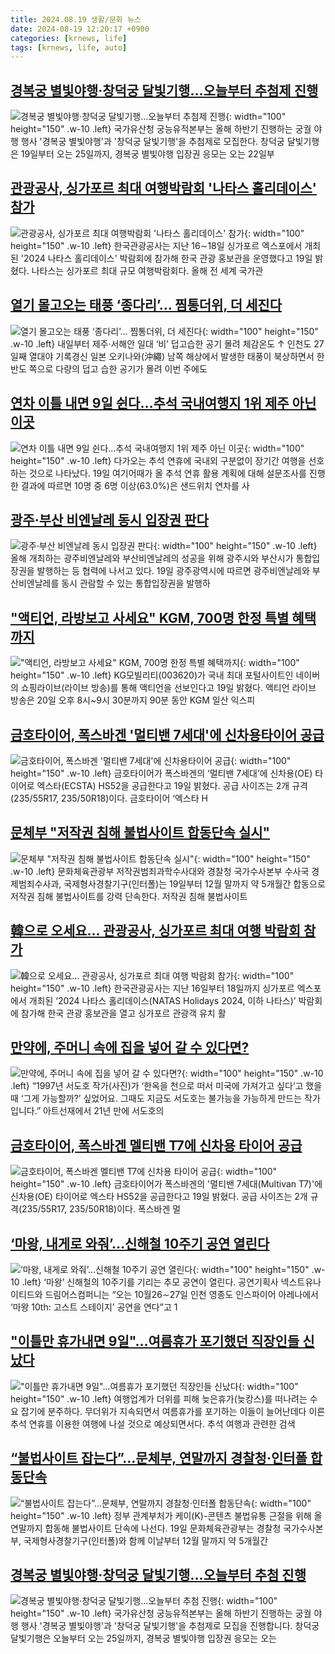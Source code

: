 ```yaml
---
title: 2024.08.19 생활/문화 뉴스
date: 2024-08-19 12:20:17 +0900
categories: [krnews, life]
tags: [krnews, life, auto]
---
```

## [경복궁 별빛야행·창덕궁 달빛기행…오늘부터 추첨제 진행](https://n.news.naver.com/mnews/article/003/0012734523)

![경복궁 별빛야행·창덕궁 달빛기행…오늘부터 추첨제 진행](https://mimgnews.pstatic.net/image/origin/003/2024/08/19/12734523.jpg?type=nf220_150){: width="100" height="150" .w-10 .left}
국가유산청 궁능유적본부는 올해 하반기 진행하는 궁궐 야행 행사 '경복궁 별빛야행'과 '창덕궁 달빛기행'을 추첨제로 모집한다. 창덕궁 달빛기행은 19일부터 오는 25일까지, 경복궁 별빛야행 입장권 응모는 오는 22일부

## [관광공사, 싱가포르 최대 여행박람회 '나타스 홀리데이스' 참가](https://n.news.naver.com/mnews/article/001/0014880671)

![관광공사, 싱가포르 최대 여행박람회 '나타스 홀리데이스' 참가](https://mimgnews.pstatic.net/image/origin/001/2024/08/19/14880671.jpg?type=nf220_150){: width="100" height="150" .w-10 .left}
한국관광공사는 지난 16∼18일 싱가포르 엑스포에서 개최된 '2024 나타스 홀리데이스' 박람회에 참가해 한국 관광 홍보관을 운영했다고 19일 밝혔다. 나타스는 싱가포르 최대 규모 여행박람회다. 올해 전 세계 국가관

## [열기 몰고오는 태풍 ‘종다리’… 찜통더위, 더 세진다](https://n.news.naver.com/mnews/article/021/0002655031)

![열기 몰고오는 태풍 ‘종다리’… 찜통더위, 더 세진다](https://mimgnews.pstatic.net/image/origin/021/2024/08/19/2655031.jpg?type=nf220_150){: width="100" height="150" .w-10 .left}
내일부터 제주·서해안 일대 ‘비’ 덥고습한 공기 몰려 체감온도 ↑ 인천도 27일째 열대야 기록경신 일본 오키나와(沖繩) 남쪽 해상에서 발생한 태풍이 북상하면서 한반도 쪽으로 다량의 덥고 습한 공기가 몰려 이번 주에도

## [연차 이틀 내면 9일 쉰다…추석 국내여행지 1위 제주 아닌 이곳](https://n.news.naver.com/mnews/article/025/0003380566)

![연차 이틀 내면 9일 쉰다…추석 국내여행지 1위 제주 아닌 이곳](https://mimgnews.pstatic.net/image/origin/025/2024/08/19/3380566.jpg?type=nf220_150){: width="100" height="150" .w-10 .left}
다가오는 추석 연휴에 국내외 구분없이 장기간 여행을 선호하는 것으로 나타났다. 19일 여기어때가 올 추석 연휴 활용 계획에 대해 설문조사를 진행한 결과에 따르면 10명 중 6명 이상(63.0%)은 샌드위치 연차를 사

## [광주·부산 비엔날레 동시 입장권 판다](https://n.news.naver.com/mnews/article/023/0003853324)

![광주·부산 비엔날레 동시 입장권 판다](https://mimgnews.pstatic.net/image/origin/023/2024/08/19/3853324.jpg?type=nf220_150){: width="100" height="150" .w-10 .left}
올해 개최하는 광주비엔날레와 부산비엔날레의 성공을 위해 광주시와 부산시가 통합입장권을 발행하는 등 협력에 나서고 있다. 19일 광주광역시에 따르면 광주비엔날레와 부산비엔날레를 동시 관람할 수 있는 통합입장권을 발행하

## ["액티언, 라방보고 사세요" KGM, 700명 한정 특별 혜택까지](https://n.news.naver.com/mnews/article/018/0005814642)

!["액티언, 라방보고 사세요" KGM, 700명 한정 특별 혜택까지](https://mimgnews.pstatic.net/image/origin/018/2024/08/19/5814642.jpg?type=nf220_150){: width="100" height="150" .w-10 .left}
KG모빌리티(003620)가 국내 최대 포털사이트인 네이버의 쇼핑라이브(라이브 방송)를 통해 액티언을 선보인다고 19일 밝혔다. 액티언 라이브 방송은 20일 오후 8시~9시 30분까지 90분 동안 KGM 일산 익스피

## [금호타이어, 폭스바겐 '멀티밴 7세대'에 신차용타이어 공급](https://n.news.naver.com/mnews/article/018/0005814572)

![금호타이어, 폭스바겐 '멀티밴 7세대'에 신차용타이어 공급](https://mimgnews.pstatic.net/image/origin/018/2024/08/19/5814572.jpg?type=nf220_150){: width="100" height="150" .w-10 .left}
금호타이어가 폭스바겐의 ‘멀티밴 7세대’에 신차용(OE) 타이어로 엑스타(ECSTA) HS52을 공급한다고 19일 밝혔다. 공급 사이즈는 2개 규격(235/55R17, 235/50R18)이다. 금호타이어 ‘엑스타 H

## [문체부 "저작권 침해 불법사이트 합동단속 실시"](https://n.news.naver.com/mnews/article/014/0005229077)

![문체부 "저작권 침해 불법사이트 합동단속 실시"](https://mimgnews.pstatic.net/image/origin/014/2024/08/19/5229077.jpg?type=nf220_150){: width="100" height="150" .w-10 .left}
문화체육관광부 저작권범죄과학수사대와 경찰청 국가수사본부 수사국 경제범죄수사과, 국제형사경찰기구(인터폴)는 19일부터 12월 말까지 약 5개월간 합동으로 저작권 침해 불법사이트를 강력 단속한다. 저작권 침해 불법사이트

## [韓으로 오세요… 관광공사, 싱가포르 최대 여행 박람회 참가](https://n.news.naver.com/mnews/article/366/0001012440)

![韓으로 오세요… 관광공사, 싱가포르 최대 여행 박람회 참가](https://mimgnews.pstatic.net/image/origin/366/2024/08/19/1012440.jpg?type=nf220_150){: width="100" height="150" .w-10 .left}
한국관광공사는 지난 16일부터 18일까지 싱가포르 엑스포에서 개최된 ‘2024 나타스 홀리데이스(NATAS Holidays 2024, 이하 나타스)’ 박람회에 참가해 한국 관광 홍보관을 열고 싱가포르 관광객 유치 활

## [만약에, 주머니 속에 집을 넣어 갈 수 있다면?](https://n.news.naver.com/mnews/article/020/0003582447)

![만약에, 주머니 속에 집을 넣어 갈 수 있다면?](https://mimgnews.pstatic.net/image/origin/020/2024/08/19/3582447.jpg?type=nf220_150){: width="100" height="150" .w-10 .left}
“1997년 서도호 작가(사진)가 ‘한옥을 천으로 떠서 미국에 가져가고 싶다’고 했을 때 ‘그게 가능할까?’ 싶었어요. 그때도 지금도 서도호는 불가능을 가능하게 만드는 작가입니다.” 아트선재에서 21년 만에 서도호의

## [금호타이어, 폭스바겐 멜티밴 T7에 신차용 타이어 공급](https://n.news.naver.com/mnews/article/029/0002895913)

![금호타이어, 폭스바겐 멜티밴 T7에 신차용 타이어 공급](https://mimgnews.pstatic.net/image/origin/029/2024/08/19/2895913.jpg?type=nf220_150){: width="100" height="150" .w-10 .left}
금호타이어가 폭스바겐의 '멀티밴 7세대(Multivan T7)'에 신차용(OE) 타이어로 엑스타 HS52을 공급한다고 19일 밝혔다. 공급 사이즈는 2개 규격(235/55R17, 235/50R18)이다. 폭스바겐 멀

## [‘마왕, 내게로 와줘’…신해철 10주기 공연 열린다](https://n.news.naver.com/mnews/article/028/0002703306)

![‘마왕, 내게로 와줘’…신해철 10주기 공연 열린다](https://mimgnews.pstatic.net/image/origin/028/2024/08/19/2703306.jpg?type=nf220_150){: width="100" height="150" .w-10 .left}
‘마왕’ 신해철의 10주기를 기리는 추모 공연이 열린다. 공연기획사 넥스트유나이티드와 드림어스컴퍼니는 “오는 10월26∼27일 인천 영종도 인스파이어 아레나에서 ‘마왕 10th: 고스트 스테이지’ 공연을 연다”고 1

## ["이틀만 휴가내면 9일"…여름휴가 포기했던 직장인들 신났다](https://n.news.naver.com/mnews/article/015/0005022639)

!["이틀만 휴가내면 9일"…여름휴가 포기했던 직장인들 신났다](https://mimgnews.pstatic.net/image/origin/015/2024/08/18/5022639.jpg?type=nf220_150){: width="100" height="150" .w-10 .left}
여행업계가 더위를 피해 늦은휴가(늦캉스)를 떠나려는 수요 잡기에 분주하다. 무더위가 지속되면서 여름휴가를 포기하는 이들이 늘어난데다 이른 추석 연휴를 이용한 여행에 나설 것으로 예상되면서다. 추석 여행과 관련한 검색

## [“불법사이트 잡는다”…문체부, 연말까지 경찰청·인터폴 합동단속](https://n.news.naver.com/mnews/article/018/0005814519)

![“불법사이트 잡는다”…문체부, 연말까지 경찰청·인터폴 합동단속](https://mimgnews.pstatic.net/image/origin/018/2024/08/19/5814519.jpg?type=nf220_150){: width="100" height="150" .w-10 .left}
정부 관계부처가 케이(K)-콘텐츠 불법유통 근절을 위해 올 연말까지 합동해 불법사이트 단속에 나선다. 19일 문화체육관광부는 경찰청 국가수사본부, 국제형사경찰기구(인터폴)와 함께 이날부터 12월 말까지 약 5개월간

## [경복궁 별빛야행·창덕궁 달빛기행…오늘부터 추첨 진행](https://n.news.naver.com/mnews/article/449/0000283093)

![경복궁 별빛야행·창덕궁 달빛기행…오늘부터 추첨 진행](https://mimgnews.pstatic.net/image/origin/449/2024/08/19/283093.jpg?type=nf220_150){: width="100" height="150" .w-10 .left}
국가유산청 궁능유적본부는 올해 하반기 진행하는 궁궐 야행 행사 '경복궁 별빛야행'과 '창덕궁 달빛기행'을 추첨제로 모집을 진행합니다. 창덕궁 달빛기행은 오늘부터 오는 25일까지, 경복궁 별빛야행 입장권 응모는 오는

